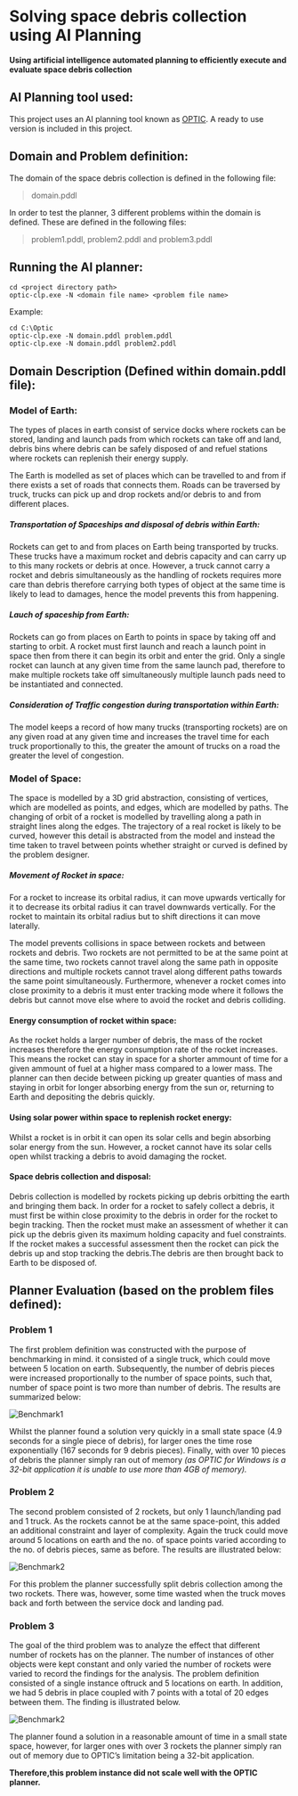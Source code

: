 # Solving space debris collection using AI Planning
**Using artificial intelligence automated planning to efficiently execute and evaluate space debris collection**


## AI Planning tool used:
This project uses an AI planning tool known as [OPTIC](https://nms.kcl.ac.uk/planning/index.html). A ready to use version is included in this project.

## Domain and Problem definition:
The domain of the space debris collection is defined in the following file:
> domain.pddl

In order to test the planner, 3 different problems within the domain is defined. These are defined in the following files:
> problem1.pddl, problem2.pddl and problem3.pddl

## Running the AI planner:
```
cd <project directory path>
optic-clp.exe -N <domain file name> <problem file name>
```
Example:
```
cd C:\Optic
optic-clp.exe -N domain.pddl problem.pddl
optic-clp.exe -N domain.pddl problem2.pddl
```

## Domain Description (Defined within domain.pddl file):
### Model of Earth:
The types of places in earth consist of service docks where rockets can be stored, landing and launch pads from which rockets can take off and land, debris bins where debris can be safely disposed of and refuel stations where rockets can replenish their energy supply.

The Earth is modelled as set of places which can be travelled to and from if there exists a set of roads that connects them. Roads can be traversed by truck, trucks can pick up and drop rockets and/or debris to and from different places.

##### Transportation of Spaceships and disposal of debris within Earth:
Rockets can get to and from places on Earth being transported by trucks. These trucks have a maximum rocket and debris capacity and can carry up to this many rockets or debris at once. However, a truck cannot carry a rocket and debris simultaneously as the handling of rockets requires more care than debris therefore carrying both types of object at the same time is likely to lead to damages, hence the model prevents this from happening.

##### Lauch of spaceship from Earth:
Rockets can go from places on Earth to points in space by taking off and starting to orbit. A rocket must first launch and reach a launch point in space then from there it can begin its orbit and enter the grid. Only a single rocket can launch at any given time from the same launch pad, therefore to make multiple rockets take off simultaneously multiple launch pads need to be instantiated and connected. 

##### Consideration of Traffic congestion during transportation within Earth:
The model keeps a record of how many trucks (transporting rockets) are on any given road at any given time and increases the travel time for each truck proportionally to this, the greater the amount of trucks on a road the greater the level of congestion.

### Model of Space:
The space is modelled by a 3D grid abstraction, consisting of vertices, which are modelled as points, and edges, which are modelled by paths. The changing of orbit of a rocket is modelled by travelling along a path in straight lines along the edges. The trajectory of a real rocket is likely to be curved, however this detail is abstracted from the model and instead the time taken to travel between points whether straight or curved is defined by the problem designer.

##### Movement of Rocket in space:
For a rocket to increase its orbital radius, it can move upwards vertically for it to decrease its orbital radius it can travel downwards vertically. For the rocket to maintain its orbital radius but to shift directions it can move laterally. 

The model prevents collisions in space between rockets and between rockets and debris. Two rockets are not permitted to be at the same point at the same time, two rockets cannot travel along the same path in opposite directions and multiple rockets cannot travel along different paths towards the same point simultaneously. Furthermore, whenever a rocket comes into close proximity to a debris it must enter tracking mode where it follows the debris but cannot move else where to avoid the rocket and debris colliding.

#### Energy consumption of rocket within space:
As the rocket holds a larger number of debris, the mass of the rocket increases therefore the energy consumption rate of the rocket increases. This means the rocket can stay in space for a shorter ammount of time for a given ammount of fuel at a higher mass compared to a lower mass. The planner can then decide between picking up greater quanties of mass and staying in orbit for longer absorbing energy from the sun or, returning to Earth and depositing the debris quickly.

#### Using solar power within space to replenish rocket energy:
Whilst a rocket is in orbit it can open its solar cells and begin absorbing solar energy from the sun. However, a rocket cannot have its solar cells open whilst tracking a debris to avoid damaging the rocket.

#### Space debris collection and disposal:
Debris collection is modelled by rockets picking up debris orbitting the earth and bringing them back. In order for a rocket to safely collect a debris, it must first be within close proximity to the debris in order for the rocket to begin tracking. Then the rocket must make an assessment of whether it can pick up the debris given its maximum holding capacity and fuel constraints. If the rocket makes a successful assessment then the rocket can pick the debris up and stop tracking the debris.The debris are then brought back to Earth to be disposed of. 

## Planner Evaluation (based on the problem files defined):
### Problem 1
The first problem definition was constructed with the purpose of benchmarking in mind. it consisted of a single truck, which could move between 5 location on earth. Subsequently, the number of debris pieces were increased proportionally to the number of space points, such that, number of space point is two more than number of debris. The results are summarized below:

![Benchmark1](https://github.com/Naharul98/Space-Debris-Collection--AI-Planning-PDDL/blob/master/problem1_evaluation_chart.jpg?raw=true)

Whilst the planner found a solution very quickly in a small state space (4.9 seconds for a single piece of debris), for larger ones the time rose exponentially (167 seconds for 9 debris pieces). Finally, with over 10 pieces of debris the planner simply ran out of memory *(as OPTIC for Windows is a 32-bit application it is unable to use more than 4GB of memory).*

### Problem 2
The second problem consisted of 2 rockets, but only 1 launch/landing pad and 1 truck. As the rockets cannot be at the same space-point, this added an additional constraint and layer of complexity. Again the truck could move around 5 locations on earth and the no. of space points varied according to the no. of debris pieces, same as before. The results are illustrated below:

![Benchmark2](https://github.com/Naharul98/Space-Debris-Collection--AI-Planning-PDDL/blob/master/problem2_evaluation_chart.jpg?raw=true)

For this problem the planner successfully split debris collection among the two rockets. There was, however, some time wasted when the truck moves back and forth between the service dock and landing pad. 

### Problem 3
The goal of the third problem was to analyze the effect that different number of rockets has on the planner. The number of instances of other objects were kept constant and only varied the number of rockets were varied to record the findings for the analysis. The problem definition consisted of a single instance oftruck and 5 locations on earth. In addition, we had 5 debris in place coupled with 7 points with a total of 20 edges between them. The finding is illustrated below.

![Benchmark2](https://github.com/Naharul98/Space-Debris-Collection--AI-Planning-PDDL/blob/master/problem3_evaluation_chart.jpg?raw=true)

The planner found a solution in a reasonable amount of time in a small state space, however, for larger ones with over 3 rockets the planner simply ran out of memory due to OPTIC’s limitation being a 32-bit application. 

**Therefore,this problem instance did not scale well with the OPTIC planner.**


